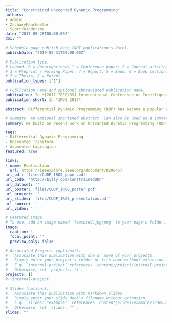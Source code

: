 ```yaml
---
title: "Constrained Unscented Dynamic Programming"
authors:
- admin
- ZacharyManchester
- ScottKuindersma
date: "2017-09-28T00:00:00Z"
doi: ""

# Schedule page publish date (NOT publication's date).
publishDate: "2019-05-31T00:00:00Z"

# Publication type.
# Legend: 0 = Uncategorized; 1 = Conference paper; 2 = Journal article;
# 3 = Preprint / Working Paper; 4 = Report; 5 = Book; 6 = Book section;
# 7 = Thesis; 8 = Patent
publication_types: ["1"]

# Publication name and optional abbreviated publication name.
publication: In *[2017 IEEE/RSJ International Conference on Intelligent Robots and Systems (IROS)](https://www.iros2017.org/)*
publication_short: In *IROS 2017*

abstract: Differential Dynamic Programming (DDP) has become a popular approach to performing trajectory optimization for complex, underactuated robots. However, DDP presents two practical challenges. First, the evaluation of dynamics derivatives during optimization creates a computational bottleneck, particularly in implementations that capture second-order dynamic effects. Second, constraints on the states (e.g., boundary conditions, collision constraints, etc.) require additional care since the state trajectory is implicitly defined from the inputs and dynamics. This paper addresses both of these problems by building on recent work on Unscented Dynamic Programming (UDP) - which eliminates dynamics derivative computations in DDP - to support general nonlinear state and input constraints using an augmented Lagrangian. The resulting algorithm has the same computational cost as first-order penalty-based DDP variants, but can achieve constraint satisfaction to high precision without the numerical ill-conditioning associated with penalty methods. We present results demonstrating its favorable performance on several simulated robot systems including a quadrotor and 7-DoF robot arm.

# Summary. An optional shortened abstract. Can also be used as a summary for an extended abstract or poster etc.
summary: We build on recent work on Unscented Dynamic Programming (UDP) - which eliminates dynamics derivative computations in DDP - to support general nonlinear state and input constraints using an augmented Lagrangian. The resulting algorithm has the same computational cost as first-order penalty-based DDP variants, but can achieve constraint satisfaction to high precision without the numerical ill-conditioning associated with penalty methods.

tags:
- Differential Dynamic Programming
- Unscented Transform
- Augmented Lagrangian
featured: true

links:
- name: Publication
  url: https://ieeexplore.ieee.org/document/8206457
url_pdf: 'files/CUDP_IROS_paper.pdf'
url_code: 'http://bitly.com/ConstrainedUDP'
url_dataset: ''
url_poster: 'files/CUDP_IROS_poster.pdf'
url_project: ''
url_slides: 'files/CUDP_IROS_presentation.pdf'
url_source: ''
url_video: ''

# Featured image
# To use, add an image named `featured.jpg/png` to your page's folder. 
image:
  caption: ''
  focal_point: ''
  preview_only: false

# Associated Projects (optional).
#   Associate this publication with one or more of your projects.
#   Simply enter your project's folder or file name without extension.
#   E.g. `internal-project` references `content/project/internal-project/index.md`.
#   Otherwise, set `projects: []`.
projects: []
#- internal-project

# Slides (optional).
#   Associate this publication with Markdown slides.
#   Simply enter your slide deck's filename without extension.
#   E.g. `slides: "example"` references `content/slides/example/index.md`.
#   Otherwise, set `slides: ""`.
slides: ""
---
```


<!-- {{% alert note %}}
Click the *Cite* button above to demo the feature to enable visitors to import publication metadata into their reference management software.
{{% /alert %}}

{{% alert note %}}
Click the *Slides* button above to demo Academic's Markdown slides feature.
{{% /alert %}} -->

<!-- Supplementary notes can be added here, including [code and math](https://sourcethemes.com/academic/docs/writing-markdown-latex/). -->

